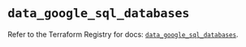 # `data_google_sql_databases`

Refer to the Terraform Registry for docs: [`data_google_sql_databases`](https://registry.terraform.io/providers/hashicorp/google/6.16.0/docs/data-sources/sql_databases).
